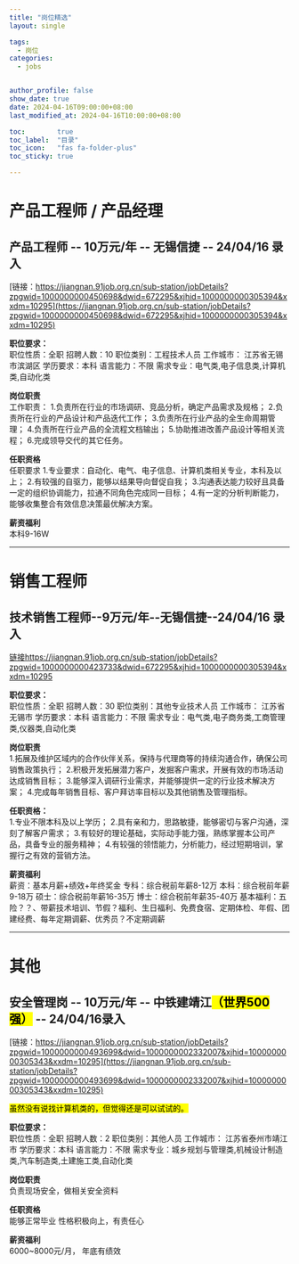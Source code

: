```yaml
---
title: "岗位精选"
layout: single

tags:
  - 岗位
categories:
  - jobs


author_profile: false
show_date: true
date: 2024-04-16T09:00:00+08:00
last_modified_at: 2024-04-16T10:00:00+08:00

toc:        true
toc_label:  "目录"
toc_icon:   "fas fa-folder-plus"
toc_sticky: true

--- 
```


# 产品工程师 / 产品经理

## 产品工程师 -- 10万元/年 -- 无锡信捷 -- 24/04/16 录入

[链接：https://jiangnan.91job.org.cn/sub-station/jobDetails?zpgwid=1000000000450698&dwid=672295&xjhid=1000000000305394&xxdm=10295](https://jiangnan.91job.org.cn/sub-station/jobDetails?zpgwid=1000000000450698&dwid=672295&xjhid=1000000000305394&xxdm=10295)

**职位要求：**<br/>
职位性质：全职
招聘人数：10
职位类别：工程技术人员
工作城市： 江苏省无锡市滨湖区
学历要求：本科
语言能力：不限
需求专业：电气类,电子信息类,计算机类,自动化类

**岗位职责**<br/>
工作职责：
1.负责所在行业的市场调研、竞品分析，确定产品需求及规格；
2.负责所在行业的产品设计和产品迭代工作；
3.负责所在行业产品的全生命周期管理；
4.负责所在行业产品的全流程文档输出；
5.协助推进改善产品设计等相关流程；
6.完成领导交代的其它任务。

**任职资格**<br/>
任职要求
1.专业要求：自动化、电气、电子信息、计算机类相关专业，本科及以上；
2.有较强的自驱力，能够以结果导向督促自我；
3.沟通表达能力较好且具备一定的组织协调能力，拉通不同角色完成同一目标；
4.有一定的分析判断能力，能够收集整合有效信息决策最优解决方案。

**薪资福利**<br/>
本科9-16W

---

# 销售工程师

## 技术销售工程师--9万元/年--无锡信捷--24/04/16 录入

[链接https://jiangnan.91job.org.cn/sub-station/jobDetails?zpgwid=1000000000423733&dwid=672295&xjhid=1000000000305394&xxdm=10295](https://jiangnan.91job.org.cn/sub-station/jobDetails?zpgwid=1000000000423733&dwid=672295&xjhid=1000000000305394&xxdm=10295)

**职位要求：**<br/>
职位性质：全职
招聘人数：30
职位类别：其他专业技术人员
工作城市： 江苏省无锡市
学历要求：本科
语言能力：不限
需求专业：电气类,电子商务类,工商管理类,仪器类,自动化类

**岗位职责**<br/>
1.拓展及维护区域内的合作伙伴关系，保持与代理商等的持续沟通合作，确保公司销售政策执行；
2.积极开发拓展潜力客户，发掘客户需求，开展有效的市场活动达成销售目标；
3.能够深入调研行业需求，并能够提供一定的行业技术解决方案；
4.完成每年销售目标、客户拜访率目标以及其他销售及管理指标。

**任职资格：**<br/>
1.专业不限本科及以上学历；
2.具有亲和力，思路敏捷，能够密切与客户沟通，深刻了解客户需求；
3.有较好的理论基础，实际动手能力强，熟练掌握本公司产品，具备专业的服务精神；
4.有较强的领悟能力，分析能力，经过短期培训，掌握行之有效的营销方法。

**薪资福利**<br/>
薪资：基本月薪+绩效+年终奖金
专科：综合税前年薪8-12万
本科：综合税前年薪9-18万
硕士：综合税前年薪16-35万
博士：综合税前年薪35-40万
基本福利：五险？？、带薪技术培训、节假？福利、生日福利、免费食宿、定期体检、年假、团建经费、每年定期调薪、优秀员？不定期调薪

---

# 其他

## 安全管理岗 -- 10万元/年 -- 中铁建靖江<mark>（世界500强）</mark> -- 24/04/16录入

[链接：https://jiangnan.91job.org.cn/sub-station/jobDetails?zpgwid=1000000000493699&dwid=1000000002332007&xjhid=1000000000305343&xxdm=10295](https://jiangnan.91job.org.cn/sub-station/jobDetails?zpgwid=1000000000493699&dwid=1000000002332007&xjhid=1000000000305343&xxdm=10295)

<mark>虽然没有说找计算机类的，但觉得还是可以试试的。</mark>

**职位要求：**<br/>
职位性质：全职
招聘人数：2
职位类别：其他人员
工作城市： 江苏省泰州市靖江市
学历要求：本科
语言能力：不限
需求专业：城乡规划与管理类,机械设计制造类,汽车制造类,土建施工类,自动化类

**岗位职责**<br/>
负责现场安全，做相关安全资料

**任职资格**<br/>
能够正常毕业
性格积极向上，有责任心

**薪资福利**<br/>
6000~8000元/月，
年底有绩效